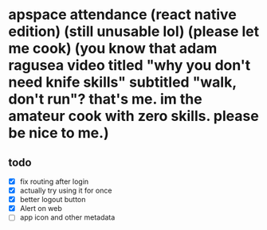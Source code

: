 # apspace attendance (react native edition) (still unusable lol) (please let me cook) (you know that adam ragusea video titled "why you don't need knife skills" subtitled "walk, don't run"? that's me. im the amateur cook with zero skills. please be nice to me.)

## todo
- [x] fix routing after login
- [x] actually try using it for once
- [x] better logout button
- [x] Alert on web
- [ ] app icon and other metadata
